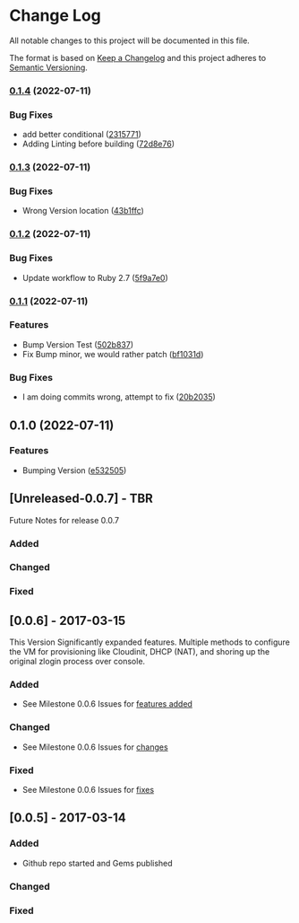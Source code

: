 # Change Log
All notable changes to this project will be documented in this file.
 
The format is based on [Keep a Changelog](http://keepachangelog.com/)
and this project adheres to [Semantic Versioning](http://semver.org/).
 
### [0.1.4](https://www.github.com/STARTcloud/vagrant-zones/compare/v0.1.3...v0.1.4) (2022-07-11)


### Bug Fixes

* add better conditional ([2315771](https://www.github.com/STARTcloud/vagrant-zones/commit/23157715f30e1a6a24a4b8df53a38e34ac4817f8))
* Adding Linting before building ([72d8e76](https://www.github.com/STARTcloud/vagrant-zones/commit/72d8e76af9a96692d501f523f05bd6c08f8b6f71))

### [0.1.3](https://www.github.com/STARTcloud/vagrant-zones/compare/v0.1.2...v0.1.3) (2022-07-11)


### Bug Fixes

* Wrong Version location ([43b1ffc](https://www.github.com/STARTcloud/vagrant-zones/commit/43b1ffcccd9b35d6ff0deb3d8cf8541caeb3afa9))

### [0.1.2](https://www.github.com/STARTcloud/vagrant-zones/compare/v0.1.1...v0.1.2) (2022-07-11)


### Bug Fixes

* Update workflow to Ruby 2.7 ([5f9a7e0](https://www.github.com/STARTcloud/vagrant-zones/commit/5f9a7e0374173c0055c21440ef3ad35ac3a8bcb5))

### [0.1.1](https://www.github.com/STARTcloud/vagrant-zones/compare/v0.1.0...v0.1.1) (2022-07-11)


### Features

* Bump Version Test ([502b837](https://www.github.com/STARTcloud/vagrant-zones/commit/502b8370040f99303e8d96aef9c034949dc26066))
* Fix Bump minor, we would rather patch ([bf1031d](https://www.github.com/STARTcloud/vagrant-zones/commit/bf1031d2f89c9e1b0f3bc8d4c7a587d2d4afaba9))


### Bug Fixes

* I am doing commits wrong, attempt to fix ([20b2035](https://www.github.com/STARTcloud/vagrant-zones/commit/20b2035ced8b77d8e413f90fa2336addfab259ed))

## 0.1.0 (2022-07-11)


### Features

* Bumping Version ([e532505](https://www.github.com/STARTcloud/vagrant-zones/commit/e5325053483695d53f5915b2477b44ff3584b36b))

## [Unreleased-0.0.7] - TBR
 
Future Notes for release 0.0.7
 
### Added
 
### Changed
 
### Fixed
 
## [0.0.6] - 2017-03-15
  
This Version Significantly expanded features. Multiple methods to configure the VM for provisioning like Cloudinit, DHCP (NAT), and shoring up the original zlogin process over console.
 
### Added

- See Milestone 0.0.6 Issues for [features added](https://github.com/Makr91/vagrant-zones/milestone/1?closed=1)
 
 
### Changed
  
- See Milestone 0.0.6 Issues for [changes](https://github.com/Makr91/vagrant-zones/milestone/1?closed=1)
 
### Fixed
 
- See Milestone 0.0.6 Issues for [fixes](https://github.com/Makr91/vagrant-zones/milestone/1?closed=1)
 
## [0.0.5] - 2017-03-14
 
### Added

- Github repo started and Gems published
   
### Changed
 
### Fixed
